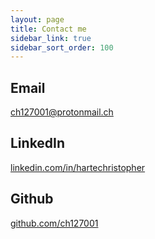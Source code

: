 ```yaml
---
layout: page
title: Contact me
sidebar_link: true
sidebar_sort_order: 100
---
```


## Email ##
[ch127001@protonmail.ch](mailto:ch127001@protonmail.ch)

## LinkedIn ##
[linkedin.com/in/hartechristopher](linkedin.com/in/hartechristopher)

## Github ##
[github.com/ch127001](https://github.com/ch127001)
